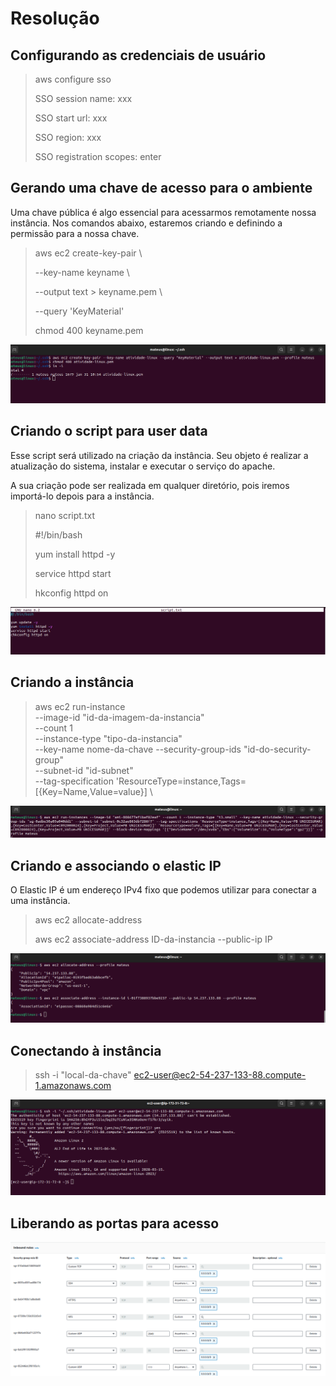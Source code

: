
# Resolução 

## Configurando as credenciais de usuário
> aws configure sso
> 
> SSO session name: xxx
> 
> SSO start url: xxx
> 
> SSO region: xxx
> 
> SSO registration scopes: enter

## Gerando uma chave de acesso para o ambiente
Uma chave pública é algo essencial para acessarmos remotamente nossa instância. Nos comandos abaixo, estaremos criando e definindo a permissão para a nossa chave.

> aws ec2 create-key-pair \
> 
> --key-name keyname \
> 
> --output text > keyname.pem \
> 
> --query 'KeyMaterial'
> 
> chmod 400 keyname.pem 

<img src="/atividade-prints/criando-chave.png" alt="Criando a chave de acesso." />

## Criando o script para user data
Esse script será utilizado na criação da instância. Seu objeto é realizar a atualização do sistema, instalar e executar o serviço do apache.

A sua criação pode ser realizada em qualquer diretório, pois iremos importá-lo depois para a instância.
> nano script.txt
>
> #!/bin/bash
> 
> yum install httpd -y
> 
> service httpd start
> 
> hkconfig httpd on

<img src="/atividade-prints/criando-script.png" alt="Criando a primeira parte do script." />


## Criando a instância
> aws ec2 run-instance \
> --image-id "id-da-imagem-da-instancia" \
> --count 1 \
> --instance-type "tipo-da-instancia" \
> --key-name nome-da-chave
> --security-group-ids "id-do-security-group" \
> --subnet-id "id-subnet" \
> --tag-specification 'ResourceType=instance,Tags=[{Key=Name,Value=value}] \

<img src="/atividade-prints/criando-instancia.png" alt="Criando a instância." />

## Criando e associando o elastic IP
O Elastic IP é um endereço IPv4 fixo que podemos utilizar para conectar a uma instância.
> aws ec2 allocate-address
> 
> aws ec2 associate-address ID-da-instancia --public-ip IP

<img src="/atividade-prints/criando-elastic-ip.png" alt="Criando o elastic IP." />

## Conectando à instância
> ssh -i "local-da-chave" ec2-user@ec2-54-237-133-88.compute-1.amazonaws.com

<img src="/atividade-prints/conectando-instancia.png" alt="Conectado à instância." />

## Liberando as portas para acesso
<img src="/atividade-prints/portas.png" alt="Liberando as portas de acesso." />